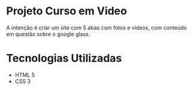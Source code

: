 # Projeto Curso em Video
 A intenção é criar um site com 5 abas com fotos e videos, com conteúdo em questão sobre o google glass. 

# Tecnologias Utilizadas 
- HTML 5
- CSS 3